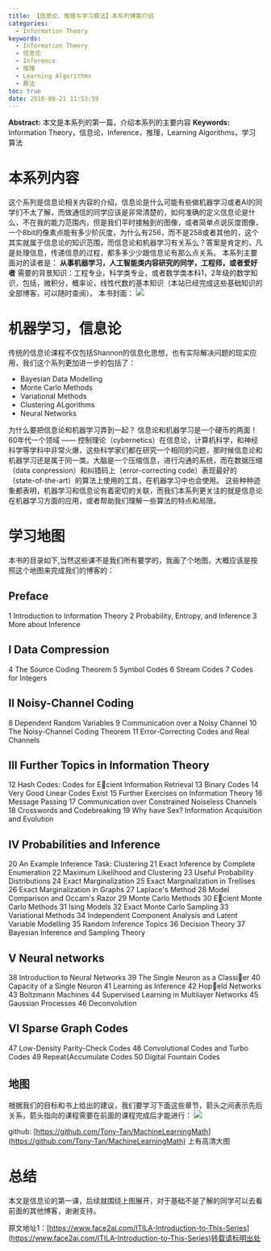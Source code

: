 ```yaml
---
title: 【信息论、推理与学习算法】本系列博客介绍
categories:
  - Information Theory
keywords:
  - Information Theory
  - 信息论
  - Inference
  - 推理
  - Learning Algorithms
  - 算法
toc: true
date: 2018-09-21 11:53:59
---
```


**Abstract:** 本文是本系列的第一篇，介绍本系列的主要内容
**Keywords:** Information Theory，信息论，Inference，推理，Learning Algorithms，学习算法

<!--more-->
# 本系列内容
这个系列是信息论相关内容的介绍，信息论是什么可能有些做机器学习或者AI的同学们不太了解，而做通信的同学应该是非常清楚的，如何准确的定义信息论是什么，不在我的能力范围内，但是我们平时接触到的图像，或者简单点说灰度图像，一个8bit的像素点能有多少阶灰度，为什么有256，而不是258或者其他的，这个其实就属于信息论的知识范围，而信息论和机器学习有关系么？答案是肯定的，凡是处理信息，传递信息的过程，都多多少少跟信息论有那么点关系。
本系列主要面对的读者是： **从事机器学习，人工智能类内容研究的同学，工程师，或者爱好者**
需要的背景知识：工程专业，科学类专业，或者数学类本科1，2年级的数学知识，包括，微积分，概率论，线性代数的基本知识（本站已经完成这些基础知识的全部博客，可以随时查阅）。
本书封面：
![](https://tony4ai-1251394096.cos.ap-hongkong.myqcloud.com/blog_images/ITILA-Introduction-to-This-Series/cover.jpg)
# 机器学习，信息论
传统的信息论课程不仅包括Shannon的信息化思想，也有实际解决问题的现实应用，我们这个系列更加进一步的包括了：
- Bayesian Data Modelling
- Monte Carlo Methods
- Variational Methods
- Clustering ALgorithms
- Neural Networks

为什么要把信息论和机器学习弄到一起？
信息论和机器学习是一个硬币的两面！
60年代一个领域 —— 控制理论（cybernetics）在信息论，计算机科学，和神经科学等学科中非常火爆，这些科学家们都在研究一个相同的问题，那时候信息论和机器学习还是属于同一类。大脑是一个压缩信息，进行沟通的系统，而在数据压缩（data conpression）和纠错码上（error-correcting code）表现最好的（state-of-the-art）的算法上使用的工具，在机器学习中也会使用。
这些种种迹象都表明，机器学习和信息论有着密切的关联，而我们本系列更关注的就是信息论在机器学习方面的应用，或者帮助我们理解一些算法的特点和局限。
# 学习地图
本书的目录如下,当然这些课不是我们所有要学的，我画了个地图，大概应该是按照这个地图来完成我们的博客的：
## Preface
1 Introduction to Information Theory
2 Probability, Entropy, and Inference
3 More about Inference

## I Data Compression
4 The Source Coding Theorem
5 Symbol Codes
6 Stream Codes
7 Codes for Integers

## II Noisy-Channel Coding
8 Dependent Random Variables
9 Communication over a Noisy Channel
10 The Noisy-Channel Coding Theorem
11 Error-Correcting Codes and Real Channels

## III Further Topics in Information Theory
12 Hash Codes: Codes for Ecient Information Retrieval
13 Binary Codes
14 Very Good Linear Codes Exist
15 Further Exercises on Information Theory
16 Message Passing
17 Communication over Constrained Noiseless Channels
18 Crosswords and Codebreaking
19 Why have Sex? Information Acquisition and Evolution

## IV Probabilities and Inference
20 An Example Inference Task: Clustering
21 Exact Inference by Complete Enumeration
22 Maximum Likelihood and Clustering
23 Useful Probability Distributions
24 Exact Marginalization
25 Exact Marginalization in Trellises
26 Exact Marginalization in Graphs
27 Laplace's Method
28 Model Comparison and Occam's Razor
29 Monte Carlo Methods
30 Ecient Monte Carlo Methods
31 Ising Models
32 Exact Monte Carlo Sampling
33 Variational Methods
34 Independent Component Analysis and Latent Variable Modelling
35 Random Inference Topics
36 Decision Theory
37 Bayesian Inference and Sampling Theory

## V Neural networks
38 Introduction to Neural Networks
39 The Single Neuron as a Classier
40 Capacity of a Single Neuron
41 Learning as Inference
42 Hopeld Networks
43 Boltzmann Machines
44 Supervised Learning in Multilayer Networks
45 Gaussian Processes
46 Deconvolution

## VI Sparse Graph Codes
47 Low-Density Parity-Check Codes
48 Convolutional Codes and Turbo Codes
49 Repeat{Accumulate Codes
50 Digital Fountain Codes

## 地图

根据我们的目标和书上给出的建议，我们要学习下面这些章节，箭头之间表示先后关系，箭头指向的课程需要在前面的课程完成后才能进行：
![](https://raw.githubusercontent.com/Tony-Tan/MachineLearningMath/master/information.png)

github: [https://github.com/Tony-Tan/MachineLearningMath](https://github.com/Tony-Tan/MachineLearningMath) 上有高清大图

# 总结
本文是信息论的第一课，后续就围绕上图展开，对于基础不是了解的同学可以去看前面的其他博客，谢谢支持。




原文地址1：[https://www.face2ai.com/ITILA-Introduction-to-This-Series](https://www.face2ai.com/ITILA-Introduction-to-This-Series)转载请标明出处
